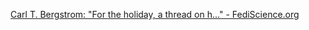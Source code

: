 
[Carl T. Bergstrom: "For the holiday, a thread on h…" - FediScience.org](https://fediscience.org/@ct_bergstrom/109571409346371116)
